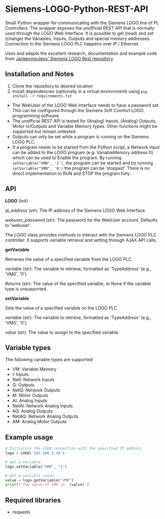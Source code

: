 # Siemens-LOGO-Python-REST-API
Small Python wrapper for communicating with the Siemens LOGO line of PL Controllers. The wrapper exposes the unofficial REST API that is normally used through the LOGO Web Interface.
It is possible to get (read) and set (change) the Variables, Inputs, Outputs and special memory addresses. Connection to the Siemens LOGO PLC happens over IP / Ethernet.

Uses and adapts the excellent research, documentation and example code from [Jankeymeulens' Siemens LOGO Rest repository](https://github.com/jankeymeulen/siemens-logo-rest).

## Installation and Notes
1. Clone the repository to desired location
2. Install dependencies (optionally in a virtual environment) using `pip install -r requirements.txt`

- The WebUser of the LOGO Web Interface needs to have a password set. This can be configured through the Siemens Soft Comfort LOGO programming software.
- The unofficial REST API is tested for (Analog) Inputs, (Analog) Outputs, Motor In/Outputs and Variable Memory types. Other functions might be supported but remain untested.
- Outputs can only be set while a program is running on the Siemens LOGO PLC.
- If a program needs to be started from the Python script, a Network Input can be added to the LOGO program (e.g. VariableMemory address 0) which can be used to Enable the program. By running `setVariable("VM0", '1')`, the program can be started and by running `setVariable("VM0", '0')` the program can be 'stopped'. There is no direct implementation to RUN and STOP the program fully.

## API
**LOGO** (Init)

_ip_address_ (str): The IP address of the Siemens LOGO Web Interface.

_webuser_password_ (str):  The password for the WebUser account. Defaults to 'webuser'.

The LOGO class provides methods to interact with the Siemens LOGO PLC controller. It supports variable retrieval and setting through AJAX API calls.

**getVariable**

Retrieves the value of a specified variable from the LOGO PLC.

_variable_ (str): The variable to retrieve, formatted as 'TypeAddress' (e.g., 'VM0', 'I1').

_Returns_ (str): The value of the specified variable, or None if the variable type is unsupported.

**setVariable**

Sets the value of a specified variable on the LOGO PLC.

_variable_ (str): The variable to retrieve, formatted as 'TypeAddress' (e.g., 'VM0', 'I1').

_value_ (str): The value to assign to the specified variable.

## Variable types

The following variable types are supported:
- VM: Variable Memory
- I: Inputs
- NetI: Network Inputs
- Q: Outputs
- NetQ: Network Outputs
- M: Motor Outputs
- AI: Analog Inputs
- NetAI: Network Analog Inputs
- AQ: Analog Outputs
- NetAQ: Network Analog Outputs
- AM: Analog Motor Outputs

## Example usage
```python
# Initialize the LOGO connection with the specified IP address
logo = LOGO('192.168.1.10')

# Set a variable
logo.setVariable("VM0", "1")

# Get a variable value
value = logo.getVariable("VM0")
print(f'The value of VM0 is: {value}')
```

## Required libraries
- requests
